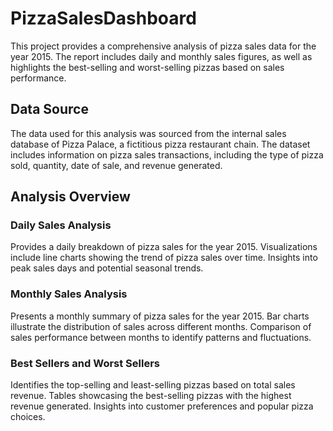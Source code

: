 # PizzaSalesDashboard

This project provides a comprehensive analysis of pizza sales data for the year 2015. The report includes daily and monthly sales figures, as well as highlights the best-selling and worst-selling pizzas based on sales performance.

## Data Source
The data used for this analysis was sourced from the internal sales database of Pizza Palace, a fictitious pizza restaurant chain. The dataset includes information on pizza sales transactions, including the type of pizza sold, quantity, date of sale, and revenue generated.

## Analysis Overview

### Daily Sales Analysis
Provides a daily breakdown of pizza sales for the year 2015.
Visualizations include line charts showing the trend of pizza sales over time.
Insights into peak sales days and potential seasonal trends.

### Monthly Sales Analysis
Presents a monthly summary of pizza sales for the year 2015.
Bar charts illustrate the distribution of sales across different months.
Comparison of sales performance between months to identify patterns and fluctuations.

### Best Sellers and Worst Sellers
Identifies the top-selling and least-selling pizzas based on total sales revenue.
Tables showcasing the best-selling pizzas with the highest revenue generated.
Insights into customer preferences and popular pizza choices.

